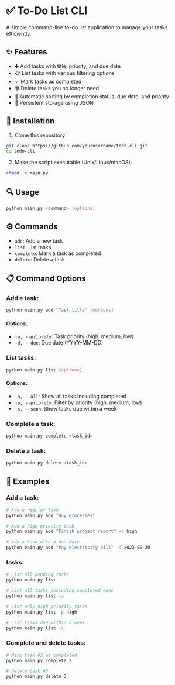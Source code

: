# ✅ To-Do List CLI

A simple command-line to-do list application to manage your tasks efficiently.

## ✨ Features

- ➕ Add tasks with title, priority, and due date
- 📋 List tasks with various filtering options
- ✓ Mark tasks as completed
- 🗑️ Delete tasks you no longer need
- 🔄 Automatic sorting by completion status, due date, and priority
- 💾 Persistent storage using JSON


## 🚀 Installation

1. Clone this repository:
```bash
git clone https://github.com/yourusername/todo-cli.git
cd todo-cli
```

2. Make the script executable (Unix/Linux/macOS):
```bash
chmod +x main.py
```

## 🔍 Usage

```bash
python main.py <command> [options]
```

## ⚙️ Commands

- `add`: Add a new task
- `list`: List tasks
- `complete`: Mark a task as completed
- `delete`: Delete a task

## 📋 Command Options

### Add a task:
```bash
python main.py add "Task title" [options]
```

#### Options:

- `-p, --priority`: Task priority (high, medium, low)
- `-d, --due`: Due date (YYYY-MM-DD)

### List tasks:
```bash
python main.py list [options]
```

#### Options:

- `-a, --all`: Show all tasks including completed
- `-p, --priority`: Filter by priority (high, medium, low)
- `-s, --soon`: Show tasks due within a week

### Complete a task:
```bash
python main.py complete <task_id>
```

### Delete a task:
```bash
python main.py delete <task_id>
```

## 📝 Examples

### Add a task:
```bash
# Add a regular task
python main.py add "Buy groceries"
```

```bash
# Add a high priority task
python main.py add "Finish project report" -p high
```

```bash
# Add a task with a due date
python main.py add "Pay electricity bill" -d 2023-09-30
```

###  tasks:
```bash
# List all pending tasks
python main.py list
```

```bash
# List all tasks including completed ones
python main.py list -a
```

```bash
# List only high priority tasks
python main.py list -p high
```

```bash
# List tasks due within a week
python main.py list -s
```

### Complete and delete tasks:
```bash
# Mark task #2 as completed
python main.py complete 2
```

```bash
# Delete task #3
python main.py delete 3
```

